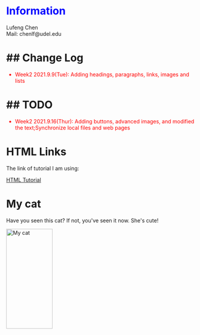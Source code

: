 <!DOCTYPE html>
<html>

<head>

  <title> My Page</title>

</head>

  <body>  
  <h1 style="color:blue;">Information</h1>
  
  <div>Lufeng Chen</div>   
  <div>Mail: chenlf@udel.edu</div>
  
  <h1>## Change Log</h1>
  
  <ul>
  <li style="color:red;">Week2 2021.9.9(Tue): Adding headings, paragraphs, links, images and lists</li>
  </ul>

  <h1>## TODO</h1>
  
  <ul>
  <li style="color:red;"> Week2 2021.9.16(Thur):  Adding buttons, advanced images, and modified the text;Synchronize local files and web pages </li>
  </ul>
  
  <h1>HTML Links</h1>
  
  <p>The link of tutorial I am using:</p>
  <a href="https://www.w3schools.com/html/">HTML Tutorial</a>
  
  <h1>My cat</h1>
  <p>Have you seen this cat? If not, you've seen it now. She's cute!</p>
  
  <img src="https://github.com/LufengChen233/lufeng-cisc275.github.io/blob/main/My%20cat/QingQing.png" alt="My cat" width="124" height="268">
  
</body>

</html>

